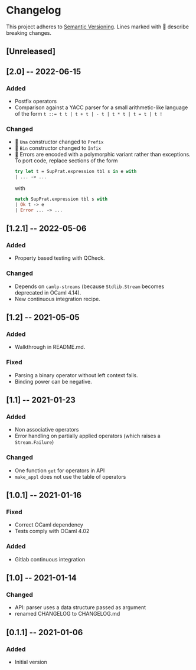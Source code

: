 # Changelog
This project adheres to [Semantic Versioning](https://semver.org/spec/v2.0.0.html).
Lines marked with 🧨 describe breaking changes.

## [Unreleased]

## [2.0] -- 2022-06-15
### Added
- Postfix operators
- Comparison against a YACC parser for a small arithmetic-like language of the form
  `t ::= t t | t + t | - t | t * t | t = t | t !`
### Changed
- 🧨 `Una` constructor changed to `Prefix`
- 🧨 `Bin` constructor changed to `Infix`
- 🧨 Errors are encoded with a polymorphic variant rather than exceptions.
  To port code, replace sections of the form
  ```ocaml
  try let t = SupPrat.expression tbl s in e with
  | ... -> ...
  ```
  with
  ```ocaml
  match SupPrat.expression tbl s with
  | Ok t -> e
  | Error ... -> ...
  ```

## [1.2.1] -- 2022-05-06
### Added
- Property based testing with QCheck.
### Changed
- Depends on `camlp-streams` (because `Stdlib.Stream` becomes deprecated in OCaml 4.14).
- New continuous integration recipe.

## [1.2] -- 2021-05-05
### Added
- Walkthrough in README.md.
### Fixed
- Parsing a binary operator without left context fails.
- Binding power can be negative.

## [1.1] -- 2021-01-23
### Added
- Non associative operators
- Error handling on partially applied operators (which raises a
  `Stream.Failure`)
### Changed
- One function `get` for operators in API
- `make_appl` does not use the table of operators

## [1.0.1] -- 2021-01-16
### Fixed
- Correct OCaml dependency
- Tests comply with OCaml 4.02
### Added
- Gitlab continuous integration

## [1.0] -- 2021-01-14
### Changed
- API: parser uses a data structure passed as argument
- renamed CHANGELOG to CHANGELOG.md

## [0.1.1] -- 2021-01-06
### Added
- Initial version
